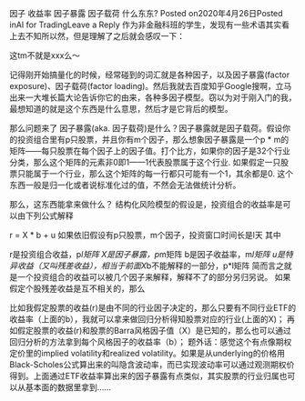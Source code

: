 因子 收益率 因子暴露 因子载荷 什么东东?
Posted on2020年4月26日Posted inAI for TradingLeave a Reply
作为非金融科班的学生，发现有一些术语其实看上去不知所以然，但是理解了之后就会感叹一下：

这tm不就是xxx么～

记得刚开始搞量化的时候，经常碰到的词汇就是各种因子，以及因子暴露(factor exposure)、因子载荷(factor loading)。然后我就去百度知乎Google搜啊，立马出来一大堆长篇大论告诉你它的由来，各种多因子模型。窃以为对于刚入门的我，最想知道的就是这个东西是什么意思，然后才是它背后的模型。

那么问题来了
因子暴露(aka. 因子载荷)是什么？因子暴露就是因子载荷。假设你的投资组合里有p只股票，并且你有m个因子，那么想象因子暴露是一个p * m的矩阵——每只股票在每个因子上的因子值。打个比方，如果你的因子是32个行业分类，那么这个矩阵的元素非0即1——1代表股票属于这个行业. 如果假定一只股票只能属于一个行业，那么这个矩阵的每一行都只可能有一个1，其余都是0.
这个东西一般是归一化或者说标准化过的值，不然会无法做统计分析。

那么，这东西能拿来做什么？
结构化风险模型的假设是，投资组合的收益率是可以由下列公式解释

r = X * b + u
如果依旧假设有p只股票，m个因子，投资窗口时间长是l天
其中

r是投资组合收益，p*l矩阵
X是因子暴露，p*m矩阵
b是因子收益率，m*l矩阵
u是特异收益（又叫残差收益），相当于前面X*b不能解释的一部分，p*l矩阵
简而言之就是一个投资组合的收益可以被几个因子来解释，解释不了的部分另归另说。
如果假定个股残差收益是互不相关的，那么

比如我假定股票的收益(r)是由不同的行业因子决定的，那么只要有不同行业ETF的收益率（上面的b），我就可以拿来做回归分析得知股票对应的行业(上面的X)；
再如假定股票的收益(r)和股票的Barra风格因子值（X）是已知的，那么也可以通过回归分析的方法拿到每个风格因子的收益率（b）；
题外话：感觉这个有点像期权定价里的implied volatility和realized volatility。如果是从underlying的价格用Black-Scholes公式算出来的叫隐含波动率，而已实现波动率可以通过观测期权价得到。上面通过ETF收益率算出来的因子暴露有点类似，其实股票的行业归属也可以从基本面的数据里拿到……